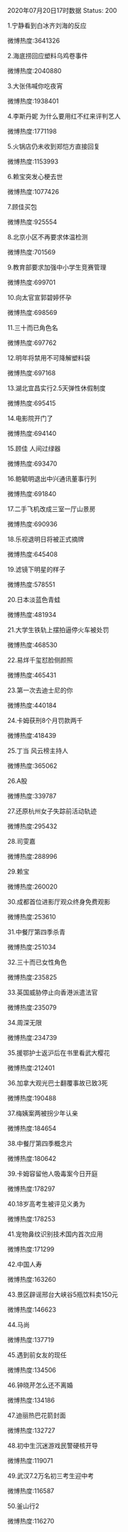 2020年07月20日17时数据
Status: 200

1.宁静看到白冰齐刘海的反应

微博热度:3641326

2.海底捞回应塑料乌鸡卷事件

微博热度:2040880

3.大张伟喊你吃夜宵

微博热度:1938401

4.李斯丹妮 为什么要用红不红来评判艺人

微博热度:1771198

5.火锅店仍未收到郑恺方直接回复

微博热度:1153993

6.赖宝突发心梗去世

微博热度:1077426

7.顾佳买包

微博热度:925554

8.北京小区不再要求体温检测

微博热度:701569

9.教育部要求加强中小学生竞赛管理

微博热度:699701

10.向太官宣郭碧婷怀孕

微博热度:698569

11.三十而已角色名

微博热度:697762

12.明年将禁用不可降解塑料袋

微博热度:697168

13.湖北宜昌实行2.5天弹性休假制度

微博热度:695415

14.电影院开门了

微博热度:694140

15.顾佳 人间过绿器

微博热度:693470

16.鲍毓明退出中兴通讯董事行列

微博热度:691840

17.二手飞机改成三室一厅山景房

微博热度:690936

18.乐视退明日将被正式摘牌

微博热度:645408

19.滤镜下明星的样子

微博热度:578551

20.日本淡蓝色青蛙

微博热度:481934

21.大学生铁轨上摆拍逼停火车被处罚

微博热度:468530

22.易烊千玺怼脸侧颜照

微博热度:465431

23.第一次去迪士尼的你

微博热度:440184

24.卡姆获刑8个月罚款两千

微博热度:418439

25.丁当 风云榜主持人

微博热度:365062

26.A股

微博热度:339787

27.还原杭州女子失踪前活动轨迹

微博热度:295432

28.司雯嘉

微博热度:288996

29.赖宝

微博热度:260020

30.成都首位进影厅观众终身免费观影

微博热度:253610

31.中餐厅第四季杀青

微博热度:251034

32.三十而已女性角色

微博热度:235825

33.英国威胁停止向香港派遣法官

微博热度:235079

34.周深无限

微博热度:234739

35.援鄂护士返沪后在书里看武大樱花

微博热度:212401

36.加拿大观光巴士翻覆事故已致3死

微博热度:190488

37.梅姨案两被拐少年认亲

微博热度:184654

38.中餐厅第四季概念片

微博热度:180642

39.卡姆容留他人吸毒案今日开庭

微博热度:178297

40.18岁高考生被评见义勇为

微博热度:178253

41.宠物鼻纹识别技术国内首次应用

微博热度:171299

42.中国人寿

微博热度:163260

43.景区辟谣邢台大峡谷5瓶饮料卖150元

微博热度:146623

44.马尚

微博热度:137719

45.遇到前女友的现任

微博热度:134506

46.钟晓芹怎么还不离婚

微博热度:134186

47.迪丽热巴花箭封面

微博热度:132727

48.初中生沉迷游戏民警硬核开导

微博热度:119071

49.武汉7.2万名初三考生迎中考

微博热度:116587

50.釜山行2

微博热度:116270

